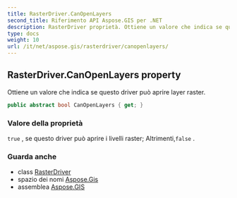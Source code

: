 ```yaml
---
title: RasterDriver.CanOpenLayers
second_title: Riferimento API Aspose.GIS per .NET
description: RasterDriver proprietà. Ottiene un valore che indica se questo driver può aprire layer raster.
type: docs
weight: 10
url: /it/net/aspose.gis/rasterdriver/canopenlayers/
---
```

## RasterDriver.CanOpenLayers property

Ottiene un valore che indica se questo driver può aprire layer raster.

```csharp
public abstract bool CanOpenLayers { get; }
```

### Valore della proprietà

`true` , se questo driver può aprire i livelli raster; Altrimenti,`false` .

### Guarda anche

* class [RasterDriver](../)
* spazio dei nomi [Aspose.Gis](../../rasterdriver/)
* assemblea [Aspose.GIS](../../../)



